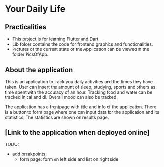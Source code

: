 Your Daily Life
===============

Practicalities
--------------
- This project is for learning Flutter and Dart.
- Lib folder contains the code for frontend graphics and functionalities.
- Pictures of the current state of the Application can be viewed in the folder PicsOfApp.


About the application
---------------------

This is an application to track you daily activities and the times they have taken. User can insert the amount of sleep, studying, sports and others as time spent with 
the accuracy of an hour. Tracking food and water can be tracked in cal and dl. Overall mood can also be tracked. 

The application has a frontpage with title and info of the application. There is a button to form page where one can input data for the application and its statistics.
The statistics are shown on results page.

[Link to the application when deployed online] 
-----------------------

TODO:
- add breakpoints;
    - form page: form on left side and list on right side
    